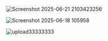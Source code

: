 

![Screenshot 2025-06-21 2103423256](https://github.com/user-attachments/assets/fd9a3eb8-514b-4885-9482-50fe5fe90f9c)

![Screenshot 2025-06-18 105958](https://github.com/user-attachments/assets/ba4d91a8-489b-4cc0-a262-5eefbb1eb936)

![upload33333333](https://github.com/user-attachments/assets/2c8d1671-5757-4c9b-96b8-ede00bb6b20f)
